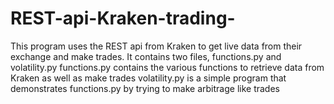 # REST-api-Kraken-trading-
This program uses the REST api from Kraken to get live data from their exchange and make trades.
It contains two files, functions.py and volatility.py
functions.py contains the various functions to retrieve data from Kraken as well as make trades
volatility.py is a simple program that demonstrates functions.py by trying to make arbitrage like trades
